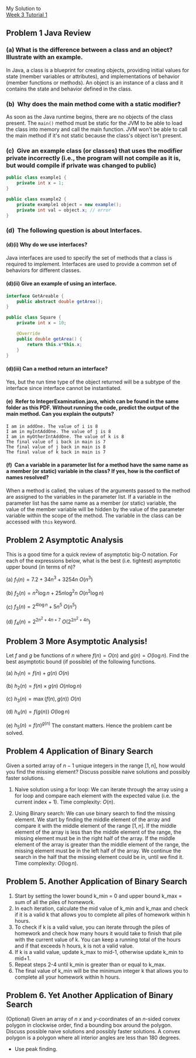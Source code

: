 <span class="right-menu">My Solution to <br>[Week 3 Tutorial 1](CS2040_tut01.pdf)</span>

## Problem 1 Java Review

### (a) What is the difference between a class and an object? Illustrate with an example.

In Java, a class is a blueprint for creating objects, providing initial values for state (member variables or attributes), and implementations of behavior (member functions or methods). An object is an instance of a class and it contains the state and behavior defined in the class.

### (b)  Why does the main method come with a static modifier?

As soon as the Java runtime begins, there are no objects of the class present. The `main()` method must be static for the JVM to be able to load the class into memory and call the main function. JVM won't be able to call the main method if it's not static because the class's object isn't present.

### (c)  Give an example class (or classes) that uses the modifier private incorrectly (i.e., the program will not compile as it is, but would compile if private was changed to public)

```java
public class example1 {
	private int x = 1; 
}
```

```java
public class example2 {
	private example1 object = new example();
	private int val = object.x; // error 
}
```

### (d)  The following question is about Interfaces.

#### (d)(i) Why do we use interfaces?

Java interfaces are used to specify the set of methods that a class is required to implement. Interfaces are used to provide a common set of behaviors for different classes.

#### (d)(ii) Give an example of using an interface.

```java
interface GetAreable { 
	public abstract double getArea(); 
}
```

```java
public class Square {
	private int x = 10;

	@Override 
	public double getArea() {
		return this.x*this.x;
	}
}
```

#### (d)(iii) Can a method return an interface?

Yes, but the run time type of the object returned will be a subtype of the interface since interface cannot be instantiated.

#### (e)  Refer to IntegerExamination.java, which can be found in the same folder as this PDF. Without running the code, predict the output of the main method. Can you explain the outputs?

```
I am in addOne. The value of i is 8
I am in myIntAddOne. The value of j is 8
I am in myOtherIntAddOne. The value of k is 8
The final value of i back in main is 7
The final value of j back in main is 8
The final value of k back in main is 7
```

#### (f)  Can a variable in a parameter list for a method have the same name as a member (or static) variable in the class? If yes, how is the conflict of names resolved?

When a method is called, the values of the arguments passed to the method are assigned to the variables in the parameter list. If a variable in the parameter list has the same name as a member (or static) variable, the value of the member variable will be hidden by the value of the parameter variable within the scope of the method. The variable in the class can be accessed with `this` keyword.

## Problem 2 Asymptotic Analysis

This is a good time for a quick review of asymptotic big-O notation. For each of the expressions below, what is the best (i.e. tightest) asymptotic upper bound (in terms of n)?

(a) $f_1(n)=7.2+34 n^3+3254 n$
$O(n^3)$

(b) $f_2(n)=n^2 \log n+25 n \log ^2 n$
$O(n^2 \log n)$

(c) $f_3(n)=2^{4 \log n}+5 n^5$
$O(n^5)$

(d) $f_4(n)=2^{2 n^2+4 n+7}$
$O(2^{2n^2+4n})$ 

## Problem 3 More Asymptotic Analysis!

Let $f$ and $g$ be functions of $n$ where $f(n)=O(n)$ and $g(n)=O(\log n)$. Find the best asymptotic bound (if possible) of the following functions.

(a) $h_1(n)=f(n)+g(n)$
$O(n)$

(b) $h_2(n)=f(n) \times g(n)$
$O(n \log n)$

(c) $h_3(n)=\max (f(n), g(n))$
$O(n)$

(d) $h_4(n)=f(g(n))$
$O(\log n)$

(e) $h_5(n)=f(n)^{g(n)}$
The constant matters. Hence the problem cant be solved.

## Problem 4 Application of Binary Search

Given a sorted array of $n-1$ unique integers in the range $[1, n]$, how would you find the missing element? Discuss possible naive solutions and possibly faster solutions.

1.  Naive solution using a for loop:
   We can iterate through the array using a for loop and compare each element with the expected value (i.e. the current index + 1). Time complexity: $O(n)$.

2. Using Binary search:
   We can use binary search to find the missing element. We start by finding the middle element of the array and compare it with the middle element of the range $[1, n]$. If the middle element of the array is less than the middle element of the range, the missing element must be in the right half of the array. If the middle element of the array is greater than the middle element of the range, the missing element must be in the left half of the array. We continue the search in the half that the missing element could be in, until we find it. Time complexity: $O(\log n)$.
   
## Problem 5. Another Application of Binary Search

1.  Start by setting the lower bound k_min = 0 and upper bound k_max = sum of all the piles of homework.
2.  In each iteration, calculate the mid value of k_min and k_max and check if it is a valid k that allows you to complete all piles of homework within h hours.
3.  To check if k is a valid value, you can iterate through the piles of homework and check how many hours it would take to finish that pile with the current value of k. You can keep a running total of the hours and if that exceeds h hours, k is not a valid value.
4.  If k is a valid value, update k_max to mid-1, otherwise update k_min to mid+1.
5.  Repeat steps 2-4 until k_min is greater than or equal to k_max.
6.  The final value of k_min will be the minimum integer k that allows you to complete all your homework within h hours.

## Problem 6. Yet Another Application of Binary Search

(Optional) Given an array of $n$ $x$ and $y$-coordinates of an $n$-sided convex polygon in clockwise order, find a bounding box around the polygon. Discuss possible naive solutions and possibly faster solutions. A convex polygon is a polygon where all interior angles are less than 180 degrees.

- Use peak finding.